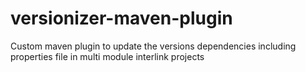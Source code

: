 # versionizer-maven-plugin
Custom maven plugin to update the versions dependencies including properties file in multi module interlink projects
